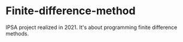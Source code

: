 # Finite-difference-method
IPSA project realized in 2021. It's about programming finite difference methods. 
